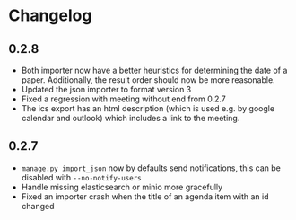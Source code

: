 # Changelog

## 0.2.8

 * Both importer now have a better heuristics for determining the date of a paper. Additionally, the result order should now be more reasonable.
 * Updated the json importer to format version 3
 * Fixed a regression with meeting without end from 0.2.7
 * The ics export has an html description (which is used e.g. by google calendar and outlook) which includes a link to the meeting.

## 0.2.7

 * `manage.py import_json` now by defaults send notifications, this can be disabled with `--no-notify-users`
 * Handle missing elasticsearch or minio more gracefully
 * Fixed an importer crash when the title of an agenda item with an id changed
